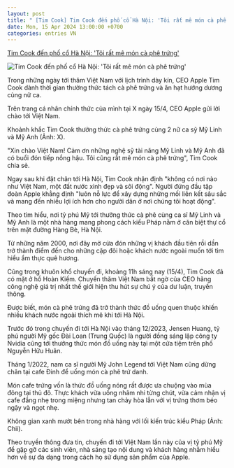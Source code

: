 ```yaml
---
layout: post
title: " [Tim Cook] Tim Cook đến phố cổ Hà Nội: 'Tôi rất mê món cà phê trứng'"
date: Mon, 15 Apr 2024 13:00:00 +0700
categories: entries VN
---
```

[Tim Cook đến phố cổ Hà Nội: 'Tôi rất mê món cà phê trứng'](https://dantri.com.vn/du-lich/tim-cook-den-pho-co-ha-noi-toi-rat-me-mon-ca-phe-trung-20240415124536173.htm)

![Tim Cook đến phố cổ Hà Nội: 'Tôi rất mê món cà phê trứng'](https://cdnphoto.dantri.com.vn/yyAxbcMG7Rr4OS5BrXyWae9wr1o=/zoom/1200_630/2024/04/15/tim-cook-uong-ca-phe-trung-an-hat-huong-duong-o-nha-hang-pho-co-crop-1713159851102.jpeg)

Trong những ngày tới thăm Việt Nam với lịch trình dày kín, CEO Apple Tim Cook dành thời gian thưởng thức tách cà phê trứng và ăn hạt hướng dương cùng nữ ca.

Trên trang cá nhân chính thức của mình tại X ngày 15/4, CEO Apple gửi lời chào tới Việt Nam.

Khoảnh khắc Tim Cook thưởng thức cà phê trứng cùng 2 nữ ca sỹ Mỹ Linh và Mỹ Anh (Ảnh: X).

"Xin chào Việt Nam! Cảm ơn những nghệ sỹ tài năng Mỹ Linh và Mỹ Anh đã có buổi đón tiếp nồng hậu. Tôi cũng rất mê món cà phê trứng", Tim Cook chia sẻ.

Ngay sau khi đặt chân tới Hà Nội, Tim Cook nhận định "không có nơi nào như Việt Nam, một đất nước xinh đẹp và sôi động". Người đứng đầu tập đoàn Apple khẳng định "luôn nỗ lực để xây dựng những mối liên kết sâu sắc và mang đến nhiều lợi ích hơn cho người dân ở nơi chúng tôi hoạt động".

Theo tìm hiểu, nơi tỷ phú Mỹ tới thưởng thức cà phê cùng ca sĩ Mỹ Linh và Mỹ Anh là một nhà hàng mang phong cách kiểu Pháp nằm ở căn biệt thự cổ trên mặt đường Hàng Bè, Hà Nội.

Từ những năm 2000, nơi đây mở cửa đón những vị khách đầu tiên rồi dần trở thành điểm đến cho những cặp đôi hoặc khách nước ngoài muốn tới tìm hiểu ẩm thực quê hương.

Cũng trong khuôn khổ chuyến đi, khoảng 11h sáng nay (15/4), Tim Cook đã có mặt ở hồ Hoàn Kiếm. Chuyến thăm Việt Nam bất ngờ của CEO hãng công nghệ giá trị nhất thế giới hiện thu hút sự chú ý của dư luận, truyền thông.

Được biết, món cà phê trứng đã trở thành thức đồ uống quen thuộc khiến nhiều khách nước ngoài thích mê khi tới Hà Nội.

Trước đó trong chuyến đi tới Hà Nội vào tháng 12/2023, Jensen Huang, tỷ phú người Mỹ gốc Đài Loan (Trung Quốc) là người đồng sáng lập công ty Nvidia cũng tới thưởng thức món đồ uống này tại một cửa tiệm trên phố Nguyễn Hữu Huân.

Tháng 1/2022, nam ca sĩ người Mỹ John Legend tới Việt Nam cũng dừng chân tại cafe Đinh để uống món cà phê trứ danh.

Món cafe trứng vốn là thức đồ uống nóng rất được ưa chuộng vào mùa đông tại thủ đô. Thực khách vừa uống nhâm nhi từng chút, vừa cảm nhận vị cafe đắng nhẹ trong miệng nhưng tan chảy hòa lẫn với vị trứng thơm béo ngậy và ngọt nhẹ.

Không gian xanh mướt bên trong nhà hàng với lối kiến trúc kiểu Pháp (Ảnh: Chii).

Theo truyền thông đưa tin, chuyến đi tới Việt Nam lần này của vị tỷ phú Mỹ để gặp gỡ các sinh viên, nhà sáng tạo nội dung và khách hàng nhằm hiểu hơn về sự đa dạng trong cách họ sử dụng sản phẩm của Apple.

